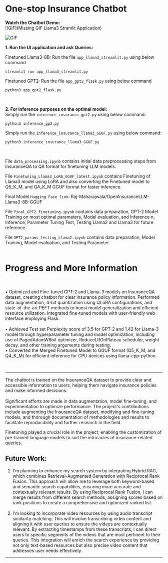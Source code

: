# One-stop Insurance Chatbot

**Watch the Chatbot Demo:**   
![GIF](Missing GIF Llama3 Stramlit Application)

![GIF](https://github.com/raj-maharajwala/Insurance-Chatbot-Fine-tuning-GPT2-Llama2/blob/main/video/InsuranceGPT_big.gif)

**1. Run the UI application and ask Queries:**<br>

Finetuned Llama3-8B: Run the file `app_llama3_streamlit.py` using below command 
```{bash}
streamlit run app_llama3_streamlit.py
```

Finetuned GPT2: Run the file `app_gpt2_flask.py` using below command
```{bash} 
python3 app_gpt2_flask.py 
```
<br>

**2. For inference purposes on the optimal model:**<br>
Simply run the `inference_insurance_gpt2.py` using below command:
```{bash} 
python3 inference_gp2.py 
```

Simply run the `inference_insurance_llama3_GGUF.py` using below command:
```{bash} 
python3 inference_insurance_llama3_GGUF.py 
```
<br>

File `data_processing.ipynb` contains initial data preprocessing steps from InsuranceQA to QA format for finetuning LLM models.

File `Finetuning_Llama3_LoRA_GGUF_latest.ipynb` contains Finetuning of Llama3 model using LoRA and also converting the Finetuned model to Q5_K_M, and Q4_K_M GGUF format for faster inference.

Final Model `Hugging Face link`: Raj-Maharajwala/OpenInsuranceLLM-Llama3-8B-GGUF

File `final_GPT2_finetuning.ipynb` contains data preparation, GPT-2 Model Training on most optimal parameters, Model evaluation, and Inference
n, Inference, Parameter Tuning Test, Testing Llama2 and Llama3 for future reference.

File `GPT2_params_testing_Llama2.ipynb` contains data preparation, Model Training, Model evaluation, and Testing Parameter
<br><br>

# Progress and More Information
<br>

•	Optimized and Fine-tuned GPT-2 and Llama-3 models on InsuranceQA dataset, creating chatbot for clear insurance policy information. Performed data augmentation, 4-bit quantization using QLoRA configurations, and state-of-the-art PEFT methods to boost model generalization and efficient resource utilization. Integrated fine-tuned models with user-friendly web interface employing Flask.<br><br>
•	Achieved Test set Perplexity score of 3.5 for GPT-2 and 1.42 for Llama-3 model through hyperparameter tuning and model optimization, including use of PagedAdamW8bit optimizer, ReduceLROnPlateau scheduler, weight decay, and other training arguments during testing.<br>
•	Converted the Merged Finetuned Model to GGUF format (Q5_K_M, and Q4_K_M) for efficient inference for CPU devices using llama-cpp-python.

<br>

---
The chatbot is trained on the InsuranceQA dataset to provide clear and accessible information to users, helping them navigate insurance policies and make informed decisions. <br><br> Significant efforts are made in data augmentation, model fine-tuning, and experimentation to optimize performance. The project's contributions include augmenting the InsuranceQA dataset, modifying and fine-tuning models, and thorough documentation of methodologies and results to facilitate reproducibility and further research in the field.

Finetuning played a crucial role in the project, enabling the customization of pre-trained language models to suit the intricacies of insurance-related queries.


## Future Work:

1. I'm planning to enhance my search system by integrating Hybrid RAG, which combines Retrieval-Augmented Generation with Reciprocal Rank Fusion. This approach will allow me to leverage both keyword-based and semantic search capabilities, ensuring more accurate and contextually relevant results. By using Reciprocal Rank Fusion, I can merge results from different search methods, assigning scores based on rank positions to create a comprehensive and optimized ranked list.<br><br>
2. I'm looking to incorporate video resources by using audio transcript similarity matching. This will involve transcribing video content and aligning it with user queries to ensure the videos are contextually relevant. By extracting timestamps from these transcripts, I can direct users to specific segments of the videos that are most pertinent to their queries. This integration will enrich the search experience by providing not only text-based resources but also precise video content that addresses user needs effectively.

---